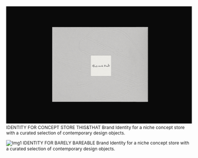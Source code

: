 ![Img2](6b8b5e191341535.65ca263de9fa9.png)
IDENTITY FOR CONCEPT STORE THIS&THAT
Brand Identity for a niche concept 
store with a curated selection of 
contemporary design objects.

![Img1](Slide16.png)
IDENTITY FOR BARELY BAREABLE
Brand Identity for a niche concept 
store with a curated selection of 
contemporary design objects.

<style>
p {
font-size: 12px;
}
</style>

<head>
<link rel="preconnect" href="https://fonts.googleapis.com">
<link rel="preconnect" href="https://fonts.gstatic.com" crossorigin>
<link href="https://fonts.googleapis.com/css2?family=Inter:wght@440&display=swap" rel="stylesheet">
<head>
